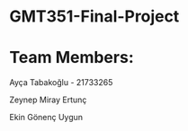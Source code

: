 # GMT351-Final-Project
# Team Members:
  Ayça Tabakoğlu - 21733265
  
  
  Zeynep Miray Ertunç
  
  
  Ekin Gönenç Uygun
  
  
